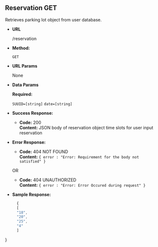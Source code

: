 **Reservation GET**
----
  Retrieves parking lot object from user database.

* **URL**

  /reservation

* **Method:**

  `GET`
  
*  **URL Params**

   None

* **Data Params**
    
    **Required:**
 
   `SUUID=[string]`
   `date=[string]`

* **Success Response:**

  * **Code:** 200 <br />
    **Content:**  JSON body of reservation object time slots for user input reservation
 
* **Error Response:**

  * **Code:** 404 NOT FOUND <br />
    **Content:** `{ error : "Error: Requirement for the body not satisfied" }`

  OR

  * **Code:** 404 UNAUTHORIZED <br />
    **Content:** `{ error : "Error: Error Occured during request" }`

* **Sample Response:**

  ```javascript
    {
    [
    "18",
    "20",
    "25",
    "4"
    ]
}
  ```